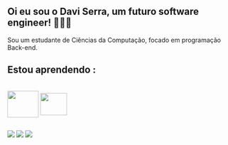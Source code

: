 ## Oi eu sou o Davi Serra, um futuro software engineer! 👨🏻‍💻
Sou um estudante de Ciências da Computação, focado em programação Back-end.

  ## Estou aprendendo :
<div style="display: inline_block"><br>
  <img align="center" src="https://cdn.jsdelivr.net/gh/devicons/devicon@latest/icons/java/java-original-wordmark.svg" height="60" width="70" />       
  <img align="center" src="https://cdn.jsdelivr.net/gh/devicons/devicon@latest/icons/azuresqldatabase/azuresqldatabase-original.svg" height="50" width="60" />
</div>
  
  ##
 
<div> 
  <a href="https://instagram.com/__davizn" target="_blank"><img src="https://img.shields.io/badge/-Instagram-%23E4405F?style=for-the-badge&logo=instagram&logoColor=white" target="_blank"></a>
  <a href = "mailto:daviserrafc@gmail.com"><img src="https://img.shields.io/badge/-Gmail-%23333?style=for-the-badge&logo=gmail&logoColor=white" target="_blank"></a>
  <a href="https://linkedin.com/in/davi-serra-057b84272/" target="_blank"><img src="https://img.shields.io/badge/-LinkedIn-%230077B5?style=for-the-badge&logo=linkedin&logoColor=white" target="_blank"></a> 
  
</div>
